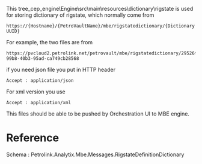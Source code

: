 This tree_cep_engine\Engine\src\main\resources\dictionary\rigstate is used for storing dictionary of rigstate, which normally come from 

    https://{Hostname}/{PetroVaultName}/mbe/rigstatedictionary/{Dictionary's UUID}

For example, the two files are from 

    https://pvcloud2.petrolink.net/petrovault/mbe/rigstatedictionary/29526fa8-99b8-40b3-95ad-ca749cb28568

if you need json file you put  in HTTP header
 
    Accept : application/json 

For xml version you use

    Accept : application/xml

This files should be able to be pushed by Orchestration UI to MBE engine.


# Reference #
Schema : Petrolink.Analytix.Mbe.Messages.RigstateDefinitionDictionary